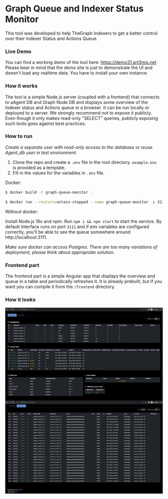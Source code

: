 # Graph Queue and Indexer Status Monitor

This tool was developed to help TheGraph Indexers to get a better control over their Indexer Status and Actions Queue. 

### Live Demo

You can find a working demo of the tool here: https://demo31.art3mis.net Please bear in mind that the demo site is just to demonstrate the UI and doesn't load any realtime data. You have to install your own instance.

### How it works

The tool is a simple Node.js server (coupled with a frontend) that connects to aAgent DB and Graph Node DB and displays some overview of the Indexer status and Actions queue in a browser. It can be run locally or deployed to a server. We strongly recommend not to expose it publicly. Even though it only makes read-only "SELECT" queries, publicly exposing such tools goes against best practices.

### How to run

_Create a separate user with read-only access to the database or reuse Agent_db user in test environment._

1. Clone the repo and create a `.env` file in the root directory. `example.env ` is provided as a template.
2. Fill in the values for the variables in `.env` file.

Docker:
```sh
$ docker build -t graph-queue-monitor .
```
```sh
$ docker run --restart=unless-stopped --name graph-queue-monitor -p 3111:3111 -d graph-queue-monitor
```
Without docker:

Install Node.js 16x and npm. Run `npm i && npm start` to start the service. By default interface runs on port `3111` and if env variables are configured correctly, you'll be able to see the queue somewhere around http://localhost:3111.

_Make sure docker can access Postgres. There are too many variations of deployment, please think about appropriate solution._

### Frontend part

The frontend part is a simple Angular app that displays the overview and queue in a table and periodically refreshes it. It is already prebuilt, but if you want you can compile it from the `/frontend` directory.

### How it looks

![Queue](queue.jpg)
